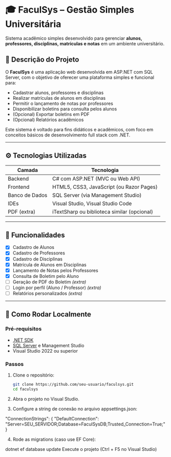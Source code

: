 # 🎓 FaculSys – Gestão Simples Universitária

Sistema acadêmico simples desenvolvido para gerenciar **alunos, professores, disciplinas, matrículas e notas** em um ambiente universitário.

## 🧾 Descrição do Projeto

O **FaculSys** é uma aplicação web desenvolvida em ASP.NET com SQL Server, com o objetivo de oferecer uma plataforma simples e funcional para:

- Cadastrar alunos, professores e disciplinas
- Realizar matrículas de alunos em disciplinas
- Permitir o lançamento de notas por professores
- Disponibilizar boletins para consulta pelos alunos
- (Opcional) Exportar boletins em PDF
- (Opcional) Relatórios acadêmicos

Este sistema é voltado para fins didáticos e acadêmicos, com foco em conceitos básicos de desenvolvimento full stack com .NET.

---

## ⚙️ Tecnologias Utilizadas

| Camada       | Tecnologia                  |
|--------------|-----------------------------|
| Backend      | C# com ASP.NET (MVC ou Web API) |
| Frontend     | HTML5, CSS3, JavaScript (ou Razor Pages) |
| Banco de Dados | SQL Server (via Management Studio) |
| IDEs         | Visual Studio, Visual Studio Code |
| PDF (extra)  | iTextSharp ou biblioteca similar (opcional) |

---

## 🧩 Funcionalidades

- [x] Cadastro de Alunos
- [x] Cadastro de Professores
- [x] Cadastro de Disciplinas
- [x] Matrícula de Alunos em Disciplinas
- [x] Lançamento de Notas pelos Professores
- [x] Consulta de Boletim pelo Aluno
- [ ] Geração de PDF do Boletim *(extra)*
- [ ] Login por perfil (Aluno / Professor) *(extra)*
- [ ] Relatórios personalizados *(extra)*

---


## 🔌 Como Rodar Localmente

### Pré-requisitos

- [.NET SDK](https://dotnet.microsoft.com/en-us/download)
- [SQL Server](https://www.microsoft.com/en-us/sql-server/sql-server-downloads) e Management Studio
- Visual Studio 2022 ou superior

### Passos

1. Clone o repositório:
   ```bash
   git clone https://github.com/seu-usuario/faculsys.git
   cd faculsys

2. Abra o projeto no Visual Studio.

3. Configure a string de conexão no arquivo appsettings.json:

  "ConnectionStrings": {
    "DefaultConnection": "Server=SEU_SERVIDOR;Database=FaculSysDB;Trusted_Connection=True;"
  }

4. Rode as migrations (caso use EF Core):

  dotnet ef database update
  Execute o projeto (Ctrl + F5 no Visual Studio)
